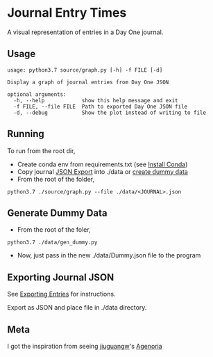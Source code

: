 # Journal Entry Times

A visual representation of entries in a Day One journal.

## Usage

```
usage: python3.7 source/graph.py [-h] -f FILE [-d]

Display a graph of journal entries from Day One JSON

optional arguments:
  -h, --help            show this help message and exit
  -f FILE, --file FILE  Path to exported Day One JSON file
  -d, --debug           Show the plot instead of writing to file
```

## Running

To run from the root dir,

-   Create conda env from requirements.txt (see [Install Conda](https://conda.io/projects/conda/en/latest/user-guide/install/index.html))
-   Copy journal [JSON Export](#exporting-journal-json) into ./data or [create dummy data](#generate-dummy-data)
-   From the root of the folder,

```
python3.7 ./source/graph.py --file ./data/<JOURNAL>.json
```

## Generate Dummy Data

-   From the root of the foler,

```
python3.7 ./data/gen_dummy.py
```

-   Now, just pass in the new ./data/Dummy.json file to the program

## Exporting Journal JSON

See [Exporting Entries](https://help.dayoneapp.com/en/articles/440668-exporting-entries) for instructions.

Export as JSON and place file in ./data directory.

## Meta

I got the inspiration from seeing [jiuguangw](https://github.com/jiuguangw/)'s [Agenoria](https://github.com/jiuguangw/Agenoria)
